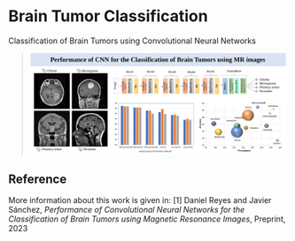 # Brain Tumor Classification
Classification of Brain Tumors using Convolutional Neural Networks



>![](GraphicalAbstract.svg)

## Reference

More information about this work is given in:
[1] Daniel Reyes and Javier Sánchez, *Performance of Convolutional Neural Networks for the Classification of Brain Tumors using Magnetic Resonance Images*, Preprint, 2023
